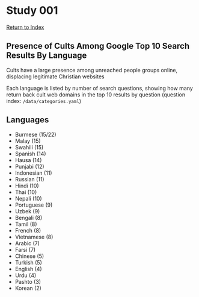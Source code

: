 # Study 001

[Return to Index](/README.md)

## Presence of Cults Among Google Top 10 Search Results By Language

Cults have a large presence among unreached people groups online, displacing legitimate Christian websites

Each language is listed by number of search questions, showing how many return back cult web domains in the top 10 results by question (question index: `/data/categories.yaml`)

## Languages
- Burmese (15/22)
- Malay (15)
- Swahili (15)
- Spanish (14)
- Hausa (14)
- Punjabi (12)
- Indonesian (11)
- Russian (11)
- Hindi (10)
- Thai (10)
- Nepali (10)
- Portuguese (9)
- Uzbek (9)
- Bengali (8)
- Tamil (8)
- French (8)
- Vietnamese (8)
- Arabic (7)
- Farsi (7)
- Chinese (5)
- Turkish (5)
- English (4)
- Urdu (4)
- Pashto (3)
- Korean (2)
